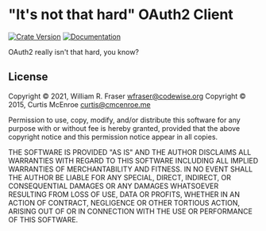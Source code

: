 # "It's not that hard" OAuth2 Client

[![Crate Version][crate-badge]][crate]
[![Documentation][docs-badge]][docs]

[crate-badge]: https://img.shields.io/crates/v/inth-oauth2-async.svg
[crate]: https://crates.io/crates/inth-oauth2-async
[docs-badge]: https://docs.rs/inth-oauth2-async/badge.svg
[docs]: https://docs.rs/inth-oauth2-async

OAuth2 really isn't that hard, you know?

## License

Copyright © 2021, William R. Fraser <wfraser@codewise.org>
Copyright © 2015, Curtis McEnroe <curtis@cmcenroe.me>

Permission to use, copy, modify, and/or distribute this software for any
purpose with or without fee is hereby granted, provided that the above
copyright notice and this permission notice appear in all copies.

THE SOFTWARE IS PROVIDED "AS IS" AND THE AUTHOR DISCLAIMS ALL WARRANTIES
WITH REGARD TO THIS SOFTWARE INCLUDING ALL IMPLIED WARRANTIES OF
MERCHANTABILITY AND FITNESS. IN NO EVENT SHALL THE AUTHOR BE LIABLE FOR
ANY SPECIAL, DIRECT, INDIRECT, OR CONSEQUENTIAL DAMAGES OR ANY DAMAGES
WHATSOEVER RESULTING FROM LOSS OF USE, DATA OR PROFITS, WHETHER IN AN
ACTION OF CONTRACT, NEGLIGENCE OR OTHER TORTIOUS ACTION, ARISING OUT OF
OR IN CONNECTION WITH THE USE OR PERFORMANCE OF THIS SOFTWARE.
